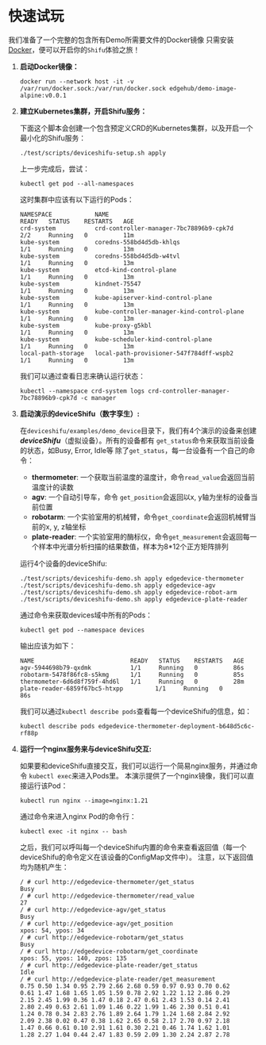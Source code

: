 # 快速试玩

我们准备了一个完整的包含所有Demo所需要文件的Docker镜像
只需安装[Docker](https://docs.docker.com/get-docker/)，便可以开启你的`Shifu`体验之旅！


1. **启动Docker镜像：**

    ```
    docker run --network host -it -v /var/run/docker.sock:/var/run/docker.sock edgehub/demo-image-alpine:v0.0.1
    ```

2. **建立Kubernetes集群，开启Shifu服务：**
    
    下面这个脚本会创建一个包含预定义CRD的Kubernetes集群，以及开启一个最小化的Shifu服务：
    ```
    ./test/scripts/deviceshifu-setup.sh apply
    ```

    上一步完成后，尝试： 
    ```
    kubectl get pod --all-namespaces
    ```

    这时集群中应该有以下运行的Pods：
    ```
    NAMESPACE            NAME                                         READY   STATUS    RESTARTS   AGE
    crd-system           crd-controller-manager-7bc78896b9-cpk7d      2/2     Running   0          11m
    kube-system          coredns-558bd4d5db-khlqs                     1/1     Running   0          13m
    kube-system          coredns-558bd4d5db-w4tvl                     1/1     Running   0          13m
    kube-system          etcd-kind-control-plane                      1/1     Running   0          13m
    kube-system          kindnet-75547                                1/1     Running   0          13m
    kube-system          kube-apiserver-kind-control-plane            1/1     Running   0          13m
    kube-system          kube-controller-manager-kind-control-plane   1/1     Running   0          13m
    kube-system          kube-proxy-g5kbl                             1/1     Running   0          13m
    kube-system          kube-scheduler-kind-control-plane            1/1     Running   0          13m
    local-path-storage   local-path-provisioner-547f784dff-wspb2      1/1     Running   0          13m
    ```

    我们可以通过查看日志来确认运行状态：
    ```
    kubectl --namespace crd-system logs crd-controller-manager-7bc78896b9-cpk7d -c manager
    ```

3. **启动演示的deviceShifu（数字孪生）:**
    
    在`deviceshifu/examples/demo_device`目录下，我们有4个演示的设备来创建 ***deviceShifu***（虚拟设备）。所有的设备都有 `get_status`命令来获取当前设备的状态，如Busy, Error, Idle等
    除了`get_status`，每一台设备有一个自己的命令：
    * **thermometer**: 一个获取当前温度的温度计，命令`read_value`会返回当前温度计的读数
    * **agv**: 一个自动引导车，命令 `get_position`会返回以x, y轴为坐标的设备当前位置
    * **robotarm**: 一个实验室用的机械臂，命令`get_coordinate`会返回机械臂当前的x, y, z轴坐标
    * **plate-reader**: 一个实验室用的酶标仪，命令`get_measurement`会返回每一个样本中光谱分析扫描的结果数值，样本为8*12个正方矩阵排列

    运行4个设备的deviceShifu:
    ```
    ./test/scripts/deviceshifu-demo.sh apply edgedevice-thermometer
    ./test/scripts/deviceshifu-demo.sh apply edgedevice-agv
    ./test/scripts/deviceshifu-demo.sh apply edgedevice-robot-arm
    ./test/scripts/deviceshifu-demo.sh apply edgedevice-plate-reader
    ```
    通过命令来获取devices域中所有的Pods：
    ```
    kubectl get pod --namespace devices
    ```
    输出应该为如下：
    ```
    NAME                           READY   STATUS    RESTARTS   AGE
    agv-5944698b79-qxdmk           1/1     Running   0          86s
    robotarm-5478f86fc8-s5kmg      1/1     Running   0          85s
    thermometer-6d6d8f759f-4hd6l   1/1     Running   0          28m
    plate-reader-6859f67bc5-htxpp         1/1     Running   0          86s
    ```
    我们可以通过`kubectl describe pods`查看每一个deviceShifu的信息，如：
    ```
    kubectl describe pods edgedevice-thermometer-deployment-b648d5c6c-rf88p
    ```
4. **运行一个nginx服务来与deviceShifu交互:**
    
    如果要和deviceShifu直接交互，我们可以运行一个简易nginx服务，并通过命令 `kubectl exec`来进入Pods里。
    本演示提供了一个nginx镜像，我们可以直接运行该Pod：
    ```
    kubectl run nginx --image=nginx:1.21
    ```
    通过命令来进入nginx Pod的命令行：
    ```
    kubectl exec -it nginx -- bash
    ```
    之后，我们可以呼叫每一个deviceShifu内置的命令来查看返回值（每一个deviceShifu的命令定义在该设备的ConfigMap文件中）。
    注意，以下返回值均为随机产生：
    ```
    / # curl http://edgedevice-thermometer/get_status
    Busy
    / # curl http://edgedevice-thermometer/read_value
    27
    / # curl http://edgedevice-agv/get_status
    Busy
    / # curl http://edgedevice-agv/get_position
    xpos: 54, ypos: 34
    / # curl http://edgedevice-robotarm/get_status
    Busy
    / # curl http://edgedevice-robotarm/get_coordinate
    xpos: 55, ypos: 140, zpos: 135
    / # curl http://edgedevice-plate-reader/get_status
    Idle
    / # curl http://edgedevice-plate-reader/get_measurement
    0.75 0.50 1.34 0.95 2.79 2.66 2.68 0.59 0.97 0.93 0.70 0.62 
    0.61 1.47 1.68 1.65 1.05 1.59 0.78 2.92 1.22 1.12 2.86 0.29 
    2.15 2.45 1.99 0.36 1.47 0.18 2.47 0.61 2.43 1.53 0.14 2.41 
    2.80 2.49 0.63 2.61 1.09 1.46 0.22 1.99 1.46 2.30 0.51 0.41 
    1.24 0.78 0.34 2.83 2.76 1.89 2.64 1.79 1.24 1.68 2.84 2.92 
    2.09 2.38 0.02 0.47 0.38 1.62 2.65 0.58 2.17 2.70 0.97 2.18 
    1.47 0.66 0.61 0.10 2.91 1.61 0.30 2.21 0.46 1.74 1.62 1.01 
    1.28 2.27 1.04 0.44 2.47 1.83 0.59 2.09 1.30 2.24 2.87 2.78 
    ```
